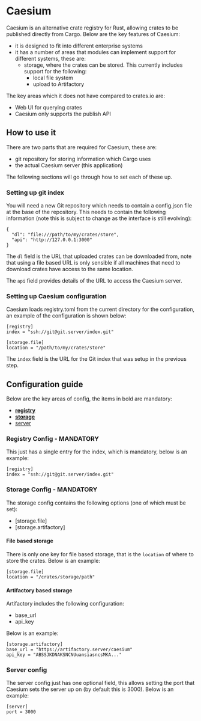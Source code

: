 # Caesium
Caesium is an alternative crate registry for Rust, allowing crates to be
published directly from Cargo. Below are the key features of Caesium:

 - it is designed to fit into different enterprise systems
 - it has a number of areas that modules can implement support for different systems, these are:
    - storage, where the crates can be stored. This currently includes support for the following:
        - local file system
        - upload to Artifactory

The key areas which it does not have compared to crates.io are:

 - Web UI for querying crates
 - Caesium only supports the publish API

## How to use it
There are two parts that are required for Caesium, these are:

 - git repository for storing information which Cargo uses
 - the actual Caesium server (this application)

The following sections will go through how to set each of these up.

### Setting up git index
You will need a new Git repository which needs to contain a config.json file at
the base of the repository. This needs to contain the following information
(note this is subject to change as the interface is still evolving):

```
{
  "dl": "file:///path/to/my/crates/store",
  "api": "http://127.0.0.1:3000"
}

```

The `dl` field is the URL that uploaded crates can be downloaded from, note that
using a file based URL is only sensible if all machines that need to download
crates have access to the same location.

The `api` field provides details of the URL to access the Caesium server.

### Setting up Caesium configuration
Caesium loads registry.toml from the current directory for the configuration, an
example of the configuration is shown below:

```
[registry]
index = "ssh://git@git.server/index.git"

[storage.file]
location = "/path/to/my/crates/store"
```

The `index` field is the URL for the Git index that was setup in the previous
step.

## Configuration guide
Below are the key areas of config, the items in bold are mandatory:

 - **[registry](#registry-config---mandatory)**
 - **[storage](#registry-config---mandatory)**
 - [server](#server-config)

### Registry Config - MANDATORY
This just has a single entry for the index, which is mandatory, below is an example:

```
[registry]
index = "ssh://git@git.server/index.git"
```

### Storage Config - MANDATORY
The storage config contains the following options (one of which must be set):

 - [storage.file]
 - [storage.artifactory]

#### File based storage
There is only one key for file based storage, that is the `location` of where
to store the crates. Below is an example:

```
[storage.file]
location = "/crates/storage/path"
```

#### Artifactory based storage
Artifactory includes the following configuration:

 - base_url
 - api_key

Below is an example:

```
[storage.artifactory]
base_url = "https://artifactory.server/caesium"
api_key = "ABSSJKDNAKSNCNUuansiasncsMKA..."
```


### Server config
The server config just has one optional field, this allows setting the port that
Caesium sets the server up on (by default this is 3000). Below is an example:

```
[server]
port = 3000
```
